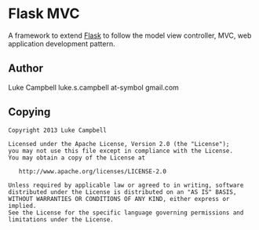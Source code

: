 Flask MVC
=========
A framework to extend [Flask](http://flask.pocoo.org) to follow the model view controller, MVC, web application development pattern.

Author
------
Luke Campbell luke.s.campbell at-symbol gmail.com

Copying
-------

    Copyright 2013 Luke Campbell

    Licensed under the Apache License, Version 2.0 (the "License");
    you may not use this file except in compliance with the License.
    You may obtain a copy of the License at

       http://www.apache.org/licenses/LICENSE-2.0

    Unless required by applicable law or agreed to in writing, software
    distributed under the License is distributed on an "AS IS" BASIS,
    WITHOUT WARRANTIES OR CONDITIONS OF ANY KIND, either express or implied.
    See the License for the specific language governing permissions and
    limitations under the License.

